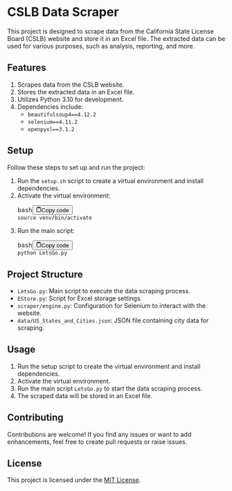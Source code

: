 
# CSLB Data Scraper

This project is designed to scrape data from the California State License Board (CSLB) website and store it in an Excel file. The extracted data can be used for various purposes, such as analysis, reporting, and more.

## Features

1. Scrapes data from the CSLB website.
2. Stores the extracted data in an Excel file.
3. Utilizes Python 3.10 for development.
4. Dependencies include:
   * `beautifulsoup4==4.12.2`
   * `selenium==4.11.2`
   * `openpyxl==3.1.2`

## Setup

Follow these steps to set up and run the project:

1. Run the `setup.sh` script to create a virtual environment and install dependencies.
2. Activate the virtual environment:
   <pre><div class="bg-black rounded-md mb-4"><div class="flex items-center relative text-gray-200 bg-gray-800 px-4 py-2 text-xs font-sans justify-between rounded-t-md"><span>bash</span><button class="flex ml-auto gap-2"><svg stroke="currentColor" fill="none" stroke-width="2" viewBox="0 0 24 24" stroke-linecap="round" stroke-linejoin="round" class="h-4 w-4" height="1em" width="1em" xmlns="http://www.w3.org/2000/svg"><path d="M16 4h2a2 2 0 0 1 2 2v14a2 2 0 0 1-2 2H6a2 2 0 0 1-2-2V6a2 2 0 0 1 2-2h2"></path><rect x="8" y="2" width="8" height="4" rx="1" ry="1"></rect></svg>Copy code</button></div><div class="p-4 overflow-y-auto"><code class="!whitespace-pre hljs language-bash">source venv/bin/activate
   </code></div></div></pre>
3. Run the main script:
   <pre><div class="bg-black rounded-md mb-4"><div class="flex items-center relative text-gray-200 bg-gray-800 px-4 py-2 text-xs font-sans justify-between rounded-t-md"><span>bash</span><button class="flex ml-auto gap-2"><svg stroke="currentColor" fill="none" stroke-width="2" viewBox="0 0 24 24" stroke-linecap="round" stroke-linejoin="round" class="h-4 w-4" height="1em" width="1em" xmlns="http://www.w3.org/2000/svg"><path d="M16 4h2a2 2 0 0 1 2 2v14a2 2 0 0 1-2 2H6a2 2 0 0 1-2-2V6a2 2 0 0 1 2-2h2"></path><rect x="8" y="2" width="8" height="4" rx="1" ry="1"></rect></svg>Copy code</button></div><div class="p-4 overflow-y-auto"><code class="!whitespace-pre hljs language-bash">python LetsGo.py
   </code></div></div></pre>

## Project Structure

* `LetsGo.py`: Main script to execute the data scraping process.
* `EStore.py`: Script for Excel storage settings.
* `scraper/engine.py`: Configuration for Selenium to interact with the website.
* `data/US_States_and_Cities.json`: JSON file containing city data for scraping.

## Usage

1. Run the setup script to create the virtual environment and install dependencies.
2. Activate the virtual environment.
3. Run the main script `LetsGo.py` to start the data scraping process.
4. The scraped data will be stored in an Excel file.

## Contributing

Contributions are welcome! If you find any issues or want to add enhancements, feel free to create pull requests or raise issues.

## License

This project is licensed under the [MIT License](https://chat.openai.com/c/LICENSE).
